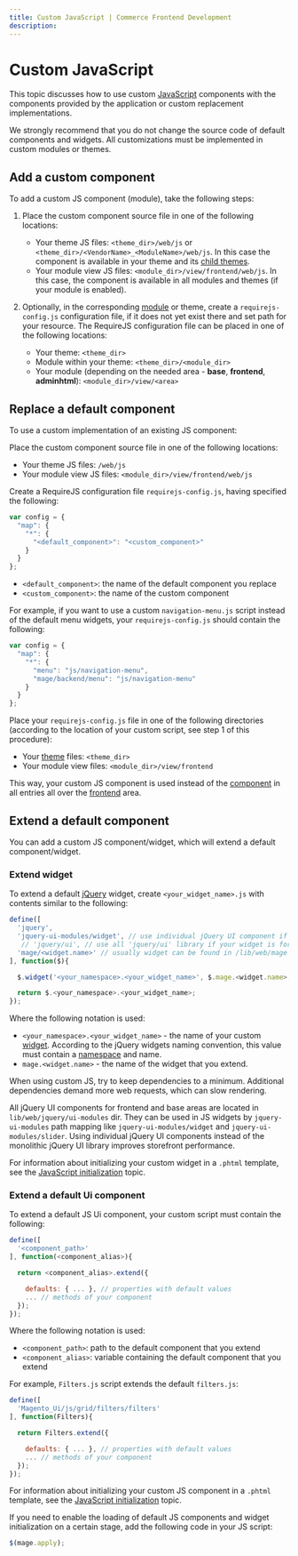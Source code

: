 ```yaml
---
title: Custom JavaScript | Commerce Frontend Development 
description:
---
```


# Custom JavaScript

This topic discusses how to use custom [JavaScript](https://glossary.magento.com/javascript) components with the components provided by the application or custom replacement implementations.

We strongly recommend that you do not change the source code of default components and widgets. All customizations must be implemented in custom modules or themes.

## Add a custom component

To add a custom JS component (module), take the following steps:

1. Place the custom component source file in one of the following locations:
   -  Your theme JS files: `<theme_dir>/web/js` or `<theme_dir>/<VendorName>_<ModuleName>/web/js`. In this case the component is available in your theme and its [child themes](../guide/themes/inheritance.md).
   -  Your module view JS files: `<module_dir>/view/frontend/web/js`. In this case, the component is available in all modules and themes (if your module is enabled).

1. Optionally, in the corresponding [module](https://glossary.magento.com/module) or theme, create a `requirejs-config.js` configuration file, if it does not yet exist there and set path for your resource. The RequireJS configuration file can be placed in one of the following locations:

   -  Your theme: `<theme_dir>`
   -  Module within your theme: `<theme_dir>/<module_dir>`
   -  Your module (depending on the needed area - **base**, **frontend**, **adminhtml**): `<module_dir>/view/<area>`

## Replace a default component

To use a custom implementation of an existing JS component:

Place the custom component source file in one of the following locations:

-  Your theme JS files: `/web/js`
-  Your module view JS files: `<module_dir>/view/frontend/web/js`

Create a RequireJS configuration file `requirejs-config.js`, having specified the following:

```javascript
var config = {
  "map": {
    "*": {
      "<default_component>": "<custom_component>"
    }
  }
};
```

-  `<default_component>`: the name of the default component you replace
-  `<custom_component>`: the name of the custom component

For example, if you want to use a custom `navigation-menu.js` script instead of the default menu widgets, your `requirejs-config.js` should contain the following:

```javascript
var config = {
  "map": {
    "*": {
      "menu": "js/navigation-menu",
      "mage/backend/menu": "js/navigation-menu"
    }
  }
};
```

Place your `requirejs-config.js` file in one of the following directories (according to the location of your custom script, see step 1 of this procedure):

-  Your [theme](https://glossary.magento.com/theme) files: `<theme_dir>`
-  Your module view files: `<module_dir>/view/frontend`

This way, your custom JS component is used instead of the [component](https://glossary.magento.com/magento-component) in all entries all over the [frontend](https://glossary.magento.com/frontend) area.

## Extend a default component

You can add a custom JS component/widget, which will extend a default component/widget.

### Extend widget

To extend a default [jQuery](https://glossary.magento.com/jquery) widget, create `<your_widget_name>.js` with contents similar to the following:

```javascript
define([
  'jquery',
  'jquery-ui-modules/widget', // use individual jQuery UI component if your widget is for frontend or base areas
   // 'jquery/ui', // use all 'jquery/ui' library if your widget is for adminhtml area
  'mage/<widget.name>' // usually widget can be found in /lib/web/mage dir
], function($){

  $.widget('<your_namespace>.<your_widget_name>', $.mage.<widget.name>, { ... });

  return $.<your_namespace>.<your_widget_name>;
});
```

Where the following notation is used:

-  `<your_namespace>.<your_widget_name>` - the name of your custom [widget](https://glossary.magento.com/widget). According to the jQuery widgets naming convention, this value must contain a [namespace](https://glossary.magento.com/namespace) and name.
-  `mage.<widget.name>` - the name of the widget that you extend.

<InlineAlert variant="info" slots="text" />

When using custom JS, try to keep dependencies to a minimum. Additional dependencies demand more web requests, which can slow rendering.

<InlineAlert variant="success" slots="text" />

All jQuery UI components for frontend and base areas are located in `lib/web/jquery/ui-modules` dir. They can be used in JS widgets by `jquery-ui-modules` path mapping like `jquery-ui-modules/widget` and `jquery-ui-modules/slider`.
Using individual jQuery UI components instead of the monolithic jQuery UI library improves storefront performance.

For information about initializing your custom widget in a `.phtml` template, see the [JavaScript initialization](init.md) topic.

### Extend a default Ui component

To extend a default JS Ui component, your custom script must contain the following:

```javascript
define([
  '<component_path>'
], function(<component_alias>){

  return <component_alias>.extend({

    defaults: { ... }, // properties with default values
    ... // methods of your component
  });
});
```

Where the following notation is used:

-  `<component_path>`: path to the default component that you extend
-  `<component_alias>`: variable containing the default component that you extend

For example, `Filters.js` script extends the default `filters.js`:

```javascript
define([
  'Magento_Ui/js/grid/filters/filters'
], function(Filters){

  return Filters.extend({

    defaults: { ... }, // properties with default values
    ... // methods of your component
  });
});
```

For information about initializing your custom JS component in a `.phtml` template, see the [JavaScript initialization](init.md) topic.

If you need to enable the loading of default JS components and widget initialization on a certain stage, add the following code in your JS script:

```javascript
$(mage.apply);
```
